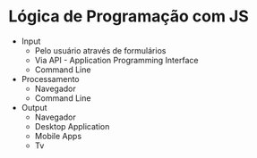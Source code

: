 # Lógica de Programação com JS

- Input
  - Pelo usuário através de formulários
  - Via API - Application Programming Interface
  - Command Line
- Processamento
  - Navegador
  - Command Line
- Output
  - Navegador
  - Desktop Application
  - Mobile Apps
  - Tv

